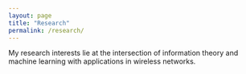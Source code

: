 ```yaml
---
layout: page
title: "Research"
permalink: /research/
---
```


My research interests lie at the intersection of information theory and machine learning with applications in wireless networks.
